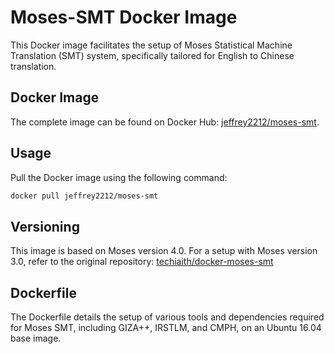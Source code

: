 # Moses-SMT Docker Image

This Docker image facilitates the setup of Moses Statistical Machine Translation (SMT) system, specifically tailored for English to Chinese translation.

## Docker Image

The complete image can be found on Docker Hub: [jeffrey2212/moses-smt](https://hub.docker.com/r/jeffrey2212/moses-smt).

## Usage

Pull the Docker image using the following command:

```bash
docker pull jeffrey2212/moses-smt
```

## Versioning

This image is based on Moses version 4.0. For a setup with Moses version 3.0, refer to the original repository: [techiaith/docker-moses-smt](https://github.com/techiaith/docker-moses-smt)

## Dockerfile

The Dockerfile details the setup of various tools and dependencies required for Moses SMT, including GIZA++, IRSTLM, and CMPH, on an Ubuntu 16.04 base image.
